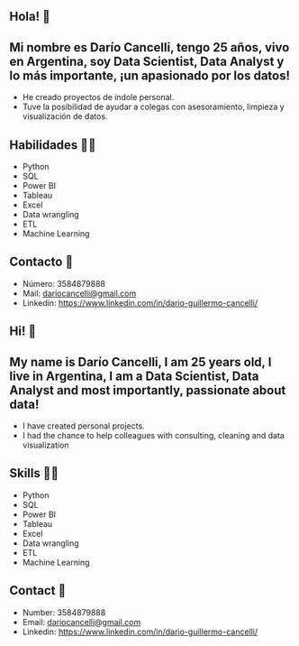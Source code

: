 ## Hola! 👋

## Mi nombre es Darío Cancelli, tengo 25 años, vivo en Argentina, soy Data Scientist, Data Analyst y lo más importante, ¡un apasionado por los datos!
* He creado proyectos de índole personal.
* Tuve la posibilidad de ayudar a colegas con asesoramiento, limpieza y visualización de datos.

## Habilidades 👨‍💻
* Python
* SQL
* Power BI
* Tableau
* Excel
* Data wrangling
* ETL
* Machine Learning

## Contacto 📱

* Número: 3584879888
* Mail: dariocancelli@gmail.com
* Linkedin: https://www.linkedin.com/in/dario-guillermo-cancelli/


## Hi! 👋

## My name is Darío Cancelli, I am 25 years old, I live in Argentina, I am a Data Scientist, Data Analyst and most importantly, passionate about data!
* I have created personal projects.
* I had the chance to help colleagues with consulting, cleaning and data visualization

## Skills 👨‍💻
* Python
* SQL
* Power BI
* Tableau
* Excel
* Data wrangling
* ETL
* Machine Learning

## Contact 📱

* Number: 3584879888
* Email: dariocancelli@gmail.com
* Linkedin: https://www.linkedin.com/in/dario-guillermo-cancelli/
